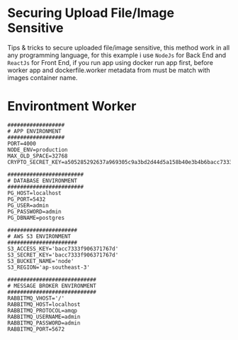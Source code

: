 # Securing Upload File/Image Sensitive

Tips &amp; tricks to secure uploaded file/image sensitive, this method work in all any programming language, for this example i use `NodeJs` for Back End and `ReactJs` for Front End, if you run app using docker run app first, before worker app and
dockerfile.worker metadata from must be match with images container name.

# Environtment Worker

```env
##################
# APP ENVIRONMENT
##################
PORT=4000
NODE_ENV=production
MAX_OLD_SPACE=32768
CRYPTO_SECRET_KEY=a505285292637a969305c9a3bd2d44d5a158b40e3b4b6bacc7333f906371767d

########################
# DATABASE ENVIRONMENT
########################
PG_HOST=localhost
PG_PORT=5432
PG_USER=admin
PG_PASSWORD=admin
PG_DBNAME=postgres

######################
# AWS S3 ENVIRONMENT
######################
S3_ACCESS_KEY='bacc7333f906371767d'
S3_SECRET_KEY='bacc7333f906371767d'
S3_BUCKET_NAME='node'
S3_REGION='ap-southeast-3'

############################
# MESSAGE BROKER ENVIRONMENT
############################
RABBITMQ_VHOST='/'
RABBITMQ_HOST=localhost
RABBITMQ_PROTOCOL=amqp
RABBITMQ_USERNAME=admin
RABBITMQ_PASSWORD=admin
RABBITMQ_PORT=5672
```
